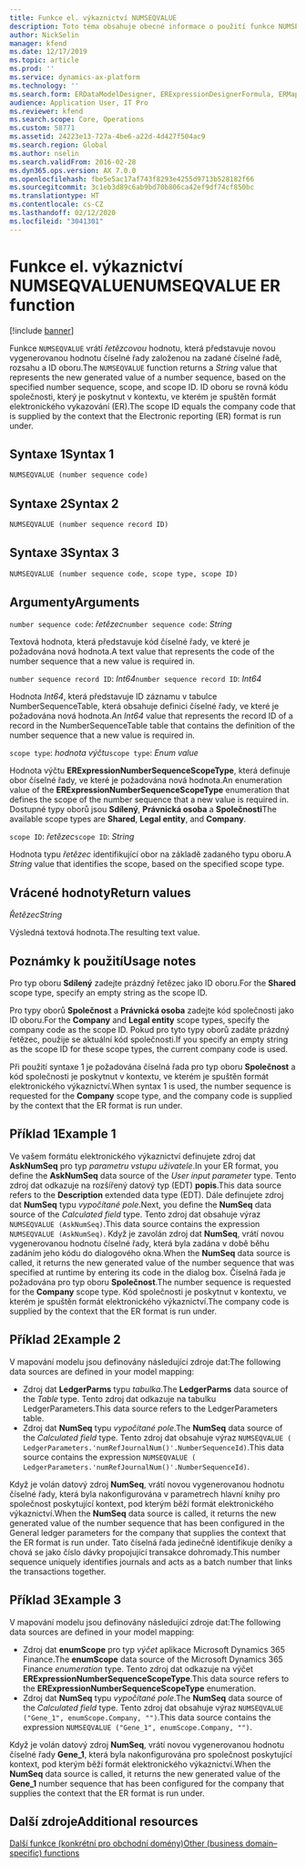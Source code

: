 ```yaml
---
title: Funkce el. výkaznictví NUMSEQVALUE
description: Toto téma obsahuje obecné informace o použití funkce NUMSEQVALUE elektronického výkaznictví.
author: NickSelin
manager: kfend
ms.date: 12/17/2019
ms.topic: article
ms.prod: ''
ms.service: dynamics-ax-platform
ms.technology: ''
ms.search.form: ERDataModelDesigner, ERExpressionDesignerFormula, ERMappedFormatDesigner, ERModelMappingDesigner
audience: Application User, IT Pro
ms.reviewer: kfend
ms.search.scope: Core, Operations
ms.custom: 58771
ms.assetid: 24223e13-727a-4be6-a22d-4d427f504ac9
ms.search.region: Global
ms.author: nselin
ms.search.validFrom: 2016-02-28
ms.dyn365.ops.version: AX 7.0.0
ms.openlocfilehash: fbe5e5ac17af743f8293e4255d9713b528182f66
ms.sourcegitcommit: 3c1eb3d89c6ab9bd70b806ca42ef9df74cf850bc
ms.translationtype: HT
ms.contentlocale: cs-CZ
ms.lasthandoff: 02/12/2020
ms.locfileid: "3041301"
---
```

# <span data-ttu-id="6aa1a-103"><a name="NUMSEQVALUE">Funkce el. výkaznictví NUMSEQVALUE</a></span><span class="sxs-lookup"><span data-stu-id="6aa1a-103"><a name="NUMSEQVALUE">NUMSEQVALUE ER function</a></span></span>

[!include [banner](../includes/banner.md)]

<span data-ttu-id="6aa1a-104">Funkce `NUMSEQVALUE` vrátí *řetězcovou* hodnotu, která představuje novou vygenerovanou hodnotu číselné řady založenou na zadané číselné řadě, rozsahu a ID oboru.</span><span class="sxs-lookup"><span data-stu-id="6aa1a-104">The `NUMSEQVALUE` function returns a *String* value that represents the new generated value of a number sequence, based on the specified number sequence, scope, and scope ID.</span></span> <span data-ttu-id="6aa1a-105">ID oboru se rovná kódu společnosti, který je poskytnut v kontextu, ve kterém je spuštěn formát elektronického vykazování (ER).</span><span class="sxs-lookup"><span data-stu-id="6aa1a-105">The scope ID equals the company code that is supplied by the context that the Electronic reporting (ER) format is run under.</span></span>

## <a name="syntax-1"></a><span data-ttu-id="6aa1a-106">Syntaxe 1</span><span class="sxs-lookup"><span data-stu-id="6aa1a-106">Syntax 1</span></span>

```vb
NUMSEQVALUE (number sequence code)
```

## <a name="syntax-2"></a><span data-ttu-id="6aa1a-107">Syntaxe 2</span><span class="sxs-lookup"><span data-stu-id="6aa1a-107">Syntax 2</span></span>

```vb
NUMSEQVALUE (number sequence record ID)
```

## <a name="syntax-3"></a><span data-ttu-id="6aa1a-108">Syntaxe 3</span><span class="sxs-lookup"><span data-stu-id="6aa1a-108">Syntax 3</span></span>

```vb
NUMSEQVALUE (number sequence code, scope type, scope ID)
```

## <a name="arguments"></a><span data-ttu-id="6aa1a-109">Argumenty</span><span class="sxs-lookup"><span data-stu-id="6aa1a-109">Arguments</span></span>

<span data-ttu-id="6aa1a-110">`number sequence code`: *řetězec*</span><span class="sxs-lookup"><span data-stu-id="6aa1a-110">`number sequence code`: *String*</span></span>

<span data-ttu-id="6aa1a-111">Textová hodnota, která představuje kód číselné řady, ve které je požadována nová hodnota.</span><span class="sxs-lookup"><span data-stu-id="6aa1a-111">A text value that represents the code of the number sequence that a new value is required in.</span></span>

<span data-ttu-id="6aa1a-112">`number sequence record ID`: *Int64*</span><span class="sxs-lookup"><span data-stu-id="6aa1a-112">`number sequence record ID`: *Int64*</span></span>

<span data-ttu-id="6aa1a-113">Hodnota *Int64*, která představuje ID záznamu v tabulce NumberSequenceTable, která obsahuje definici číselné řady, ve které je požadována nová hodnota.</span><span class="sxs-lookup"><span data-stu-id="6aa1a-113">An *Int64* value that represents the record ID of a record in the NumberSequenceTable table that contains the definition of the number sequence that a new value is required in.</span></span>

<span data-ttu-id="6aa1a-114">`scope type`: *hodnota výčtu*</span><span class="sxs-lookup"><span data-stu-id="6aa1a-114">`scope type`: *Enum value*</span></span>

<span data-ttu-id="6aa1a-115">Hodnota výčtu **ERExpressionNumberSequenceScopeType**, která definuje obor číselné řady, ve které je požadována nová hodnota.</span><span class="sxs-lookup"><span data-stu-id="6aa1a-115">An enumeration value of the **ERExpressionNumberSequenceScopeType** enumeration that defines the scope of the number sequence that a new value is required in.</span></span> <span data-ttu-id="6aa1a-116">Dostupné typy oborů jsou **Sdílený**, **Právnická osoba** a **Společnosti**</span><span class="sxs-lookup"><span data-stu-id="6aa1a-116">The available scope types are **Shared**, **Legal entity**, and **Company**.</span></span>

<span data-ttu-id="6aa1a-117">`scope ID`: *řetězec*</span><span class="sxs-lookup"><span data-stu-id="6aa1a-117">`scope ID`: *String*</span></span>

<span data-ttu-id="6aa1a-118">Hodnota typu *řetězec* identifikující obor na základě zadaného typu oboru.</span><span class="sxs-lookup"><span data-stu-id="6aa1a-118">A *String* value that identifies the scope, based on the specified scope type.</span></span>

## <a name="return-values"></a><span data-ttu-id="6aa1a-119">Vrácené hodnoty</span><span class="sxs-lookup"><span data-stu-id="6aa1a-119">Return values</span></span>

<span data-ttu-id="6aa1a-120">*Řetězec*</span><span class="sxs-lookup"><span data-stu-id="6aa1a-120">*String*</span></span>

<span data-ttu-id="6aa1a-121">Výsledná textová hodnota.</span><span class="sxs-lookup"><span data-stu-id="6aa1a-121">The resulting text value.</span></span>

## <a name="usage-notes"></a><span data-ttu-id="6aa1a-122">Poznámky k použití</span><span class="sxs-lookup"><span data-stu-id="6aa1a-122">Usage notes</span></span>

<span data-ttu-id="6aa1a-123">Pro typ oboru **Sdílený** zadejte prázdný řetězec jako ID oboru.</span><span class="sxs-lookup"><span data-stu-id="6aa1a-123">For the **Shared** scope type, specify an empty string as the scope ID.</span></span>

<span data-ttu-id="6aa1a-124">Pro typy oborů **Společnost** a **Právnická osoba** zadejte kód společnosti jako ID oboru.</span><span class="sxs-lookup"><span data-stu-id="6aa1a-124">For the **Company** and **Legal entity** scope types, specify the company code as the scope ID.</span></span> <span data-ttu-id="6aa1a-125">Pokud pro tyto typy oborů zadáte prázdný řetězec, použije se aktuální kód společnosti.</span><span class="sxs-lookup"><span data-stu-id="6aa1a-125">If you specify an empty string as the scope ID for these scope types, the current company code is used.</span></span>

<span data-ttu-id="6aa1a-126">Při použití syntaxe 1 je požadována číselná řada pro typ oboru **Společnost** a kód společnosti je poskytnut v kontextu, ve kterém je spuštěn formát elektronického výkaznictví.</span><span class="sxs-lookup"><span data-stu-id="6aa1a-126">When syntax 1 is used, the number sequence is requested for the **Company** scope type, and the company code is supplied by the context that the ER format is run under.</span></span>

## <a name="example-1"></a><span data-ttu-id="6aa1a-127">Příklad 1</span><span class="sxs-lookup"><span data-stu-id="6aa1a-127">Example 1</span></span>

<span data-ttu-id="6aa1a-128">Ve vašem formátu elektronického výkaznictví definujete zdroj dat **AskNumSeq** pro typ *parametru vstupu uživatele*.</span><span class="sxs-lookup"><span data-stu-id="6aa1a-128">In your ER format, you define the **AskNumSeq** data source of the *User input parameter* type.</span></span> <span data-ttu-id="6aa1a-129">Tento zdroj dat odkazuje na rozšířený datový typ (EDT) **popis**.</span><span class="sxs-lookup"><span data-stu-id="6aa1a-129">This data source refers to the **Description** extended data type (EDT).</span></span> <span data-ttu-id="6aa1a-130">Dále definujete zdroj dat **NumSeq** typu *vypočítané pole*.</span><span class="sxs-lookup"><span data-stu-id="6aa1a-130">Next, you define the **NumSeq** data source of the *Calculated field* type.</span></span> <span data-ttu-id="6aa1a-131">Tento zdroj dat obsahuje výraz `NUMSEQVALUE (AskNumSeq)`.</span><span class="sxs-lookup"><span data-stu-id="6aa1a-131">This data source contains the expression `NUMSEQVALUE (AskNumSeq)`.</span></span> <span data-ttu-id="6aa1a-132">Když je zavolán zdroj dat **NumSeq**, vrátí novou vygenerovanou hodnotu číselné řady, která byla zadána v době běhu zadáním jeho kódu do dialogového okna.</span><span class="sxs-lookup"><span data-stu-id="6aa1a-132">When the **NumSeq** data source is called, it returns the new generated value of the number sequence that was specified at runtime by entering its code in the dialog box.</span></span> <span data-ttu-id="6aa1a-133">Číselná řada je požadována pro typ oboru **Společnost**.</span><span class="sxs-lookup"><span data-stu-id="6aa1a-133">The number sequence is requested for the **Company** scope type.</span></span> <span data-ttu-id="6aa1a-134">Kód společnosti je poskytnut v kontextu, ve kterém je spuštěn formát elektronického výkaznictví.</span><span class="sxs-lookup"><span data-stu-id="6aa1a-134">The company code is supplied by the context that the ER format is run under.</span></span>

## <a name="example-2"></a><span data-ttu-id="6aa1a-135">Příklad 2</span><span class="sxs-lookup"><span data-stu-id="6aa1a-135">Example 2</span></span>

<span data-ttu-id="6aa1a-136">V mapování modelu jsou definovány následující zdroje dat:</span><span class="sxs-lookup"><span data-stu-id="6aa1a-136">The following data sources are defined in your model mapping:</span></span>

- <span data-ttu-id="6aa1a-137">Zdroj dat **LedgerParms** typu *tabulka*.</span><span class="sxs-lookup"><span data-stu-id="6aa1a-137">The **LedgerParms** data source of the *Table* type.</span></span> <span data-ttu-id="6aa1a-138">Tento zdroj dat odkazuje na tabulku LedgerParameters.</span><span class="sxs-lookup"><span data-stu-id="6aa1a-138">This data source refers to the LedgerParameters table.</span></span>
- <span data-ttu-id="6aa1a-139">Zdroj dat **NumSeq** typu *vypočítané pole*.</span><span class="sxs-lookup"><span data-stu-id="6aa1a-139">The **NumSeq** data source of the *Calculated field* type.</span></span> <span data-ttu-id="6aa1a-140">Tento zdroj dat obsahuje výraz `NUMSEQVALUE ( LedgerParameters.'numRefJournalNum()'.NumberSequenceId)`.</span><span class="sxs-lookup"><span data-stu-id="6aa1a-140">This data source contains the expression `NUMSEQVALUE ( LedgerParameters.'numRefJournalNum()'.NumberSequenceId)`.</span></span>

<span data-ttu-id="6aa1a-141">Když je volán datový zdroj **NumSeq**, vrátí novou vygenerovanou hodnotu číselné řady, která byla nakonfigurována v parametrech hlavní knihy pro společnost poskytující kontext, pod kterým běží formát elektronického výkaznictví.</span><span class="sxs-lookup"><span data-stu-id="6aa1a-141">When the **NumSeq** data source is called, it returns the new generated value of the number sequence that has been configured in the General ledger parameters for the company that supplies the context that the ER format is run under.</span></span> <span data-ttu-id="6aa1a-142">Tato číselná řada jedinečně identifikuje deníky a chová se jako číslo dávky propojující transakce dohromady.</span><span class="sxs-lookup"><span data-stu-id="6aa1a-142">This number sequence uniquely identifies journals and acts as a batch number that links the transactions together.</span></span>

## <a name="example-3"></a><span data-ttu-id="6aa1a-143">Příklad 3</span><span class="sxs-lookup"><span data-stu-id="6aa1a-143">Example 3</span></span>

<span data-ttu-id="6aa1a-144">V mapování modelu jsou definovány následující zdroje dat:</span><span class="sxs-lookup"><span data-stu-id="6aa1a-144">The following data sources are defined in your model mapping:</span></span>

- <span data-ttu-id="6aa1a-145">Zdroj dat **enumScope** pro typ *výčet* aplikace Microsoft Dynamics 365 Finance.</span><span class="sxs-lookup"><span data-stu-id="6aa1a-145">The **enumScope** data source of the Microsoft Dynamics 365 Finance *enumeration* type.</span></span> <span data-ttu-id="6aa1a-146">Tento zdroj dat odkazuje na výčet **ERExpressionNumberSequenceScopeType**.</span><span class="sxs-lookup"><span data-stu-id="6aa1a-146">This data source refers to the **ERExpressionNumberSequenceScopeType** enumeration.</span></span>
- <span data-ttu-id="6aa1a-147">Zdroj dat **NumSeq** typu *vypočítané pole*.</span><span class="sxs-lookup"><span data-stu-id="6aa1a-147">The **NumSeq** data source of the *Calculated field* type.</span></span> <span data-ttu-id="6aa1a-148">Tento zdroj dat obsahuje výraz `NUMSEQVALUE ("Gene_1", enumScope.Company, "")`.</span><span class="sxs-lookup"><span data-stu-id="6aa1a-148">This data source contains the expression `NUMSEQVALUE ("Gene_1", enumScope.Company, "")`.</span></span>

<span data-ttu-id="6aa1a-149">Když je volán datový zdroj **NumSeq**, vrátí novou vygenerovanou hodnotu číselné řady **Gene\_1**, která byla nakonfigurována pro společnost poskytující kontext, pod kterým běží formát elektronického výkaznictví.</span><span class="sxs-lookup"><span data-stu-id="6aa1a-149">When the **NumSeq** data source is called, it returns the new generated value of the **Gene\_1** number sequence that has been configured for the company that supplies the context that the ER format is run under.</span></span>

## <a name="additional-resources"></a><span data-ttu-id="6aa1a-150">Další zdroje</span><span class="sxs-lookup"><span data-stu-id="6aa1a-150">Additional resources</span></span>

[<span data-ttu-id="6aa1a-151">Další funkce (konkrétní pro obchodní domény)</span><span class="sxs-lookup"><span data-stu-id="6aa1a-151">Other (business domain–specific) functions</span></span>](er-functions-category-other.md)
